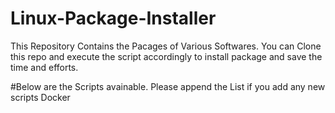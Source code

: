 # Linux-Package-Installer
This Repository Contains the Pacages of Various Softwares. You can Clone this repo and execute the script accordingly to install package and save the time and efforts.

#Below are the Scripts avainable. Please append the List if you add any new scripts
Docker
